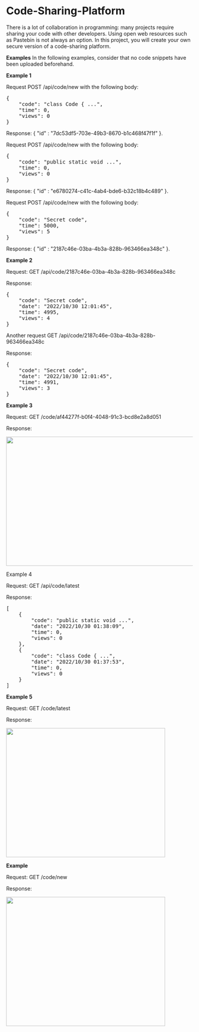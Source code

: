 # Code-Sharing-Platform
There is a lot of collaboration in programming: many projects require sharing your code with other developers. Using open web resources such as Pastebin is not always an option. In this project, you will create your own secure version of a code-sharing platform.

<b>Examples</b>
In the following examples, consider that no code snippets have been uploaded beforehand.

<b>Example 1</b>

Request POST /api/code/new with the following body:
<pre>
{
    "code": "class Code { ...",
    "time": 0,
    "views": 0
}</pre>
Response: { "id" : "7dc53df5-703e-49b3-8670-b1c468f47f1f" }.

Request POST /api/code/new with the following body:
<pre>
{
    "code": "public static void ...",
    "time": 0,
    "views": 0
}</pre>
Response: { "id" : "e6780274-c41c-4ab4-bde6-b32c18b4c489" }.

Request POST /api/code/new with the following body:
<pre>
{
    "code": "Secret code",
    "time": 5000,
    "views": 5
}</pre>
Response: { "id" : "2187c46e-03ba-4b3a-828b-963466ea348c" }.

<b>Example 2</b>

Request: GET /api/code/2187c46e-03ba-4b3a-828b-963466ea348c

Response:
<pre>
{
    "code": "Secret code",
    "date": "2022/10/30 12:01:45",
    "time": 4995,
    "views": 4
}</pre>
Another request GET /api/code/2187c46e-03ba-4b3a-828b-963466ea348c

Response:
<pre>
{
    "code": "Secret code",
    "date": "2022/10/30 12:01:45",
    "time": 4991,
    "views": 3
}</pre>
<b>Example 3</b>

Request: GET /code/af44277f-b0f4-4048-91c3-bcd8e2a8d051

Response:

<img src = "https://user-images.githubusercontent.com/92060452/198856452-14dd491c-ee98-4282-a4a2-a58bca746b9f.png" height="349" width = "629"/>



Example 4

Request: GET /api/code/latest

Response:
<pre>
[
    {
        "code": "public static void ...",
        "date": "2022/10/30 01:38:09",
        "time": 0,
        "views": 0
    },
    {
        "code": "class Code { ...",
        "date": "2022/10/30 01:37:53",
        "time": 0,
        "views": 0
    }
]</pre>
<b>Example 5</b>

Request: GET /code/latest

Response:

<img src = "https://user-images.githubusercontent.com/92060452/198856344-d3d0e879-b4a6-4679-bd52-0732e7973377.png" height="349" width = "429"/>



<b>Example</b>

Request: GET /code/new

Response:

<img src = "https://user-images.githubusercontent.com/92060452/198856179-58f77063-5768-42ed-8e8f-65e581118f13.png" height="349" width = "429"/>
